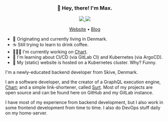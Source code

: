 <h3 align="center">👐 Hey, there! I'm Max.</h3>

<p align="center">
  <a target="_blank" href="https://github.com/maxnatamo">
    <img src="https://img.shields.io/badge/github-%23121011.svg?style=for-the-badge&logo=github&logoColor=white" />
  </a>
  
  <a target="_blank" href="https://www.linkedin.com/in/maxtrier/">
    <img src="https://img.shields.io/badge/linkedin-%230077B5.svg?style=for-the-badge&logo=linkedin&logoColor=white" />
  </a>
</p>

<p align="center">
  <a href="https://maxtrier.dk">Website</a>
  •
  <a href="https://maxtrier.dk/blog">Blog</a>
</p>

* 📍 Originating and currently living in Denmark.
* ☕ Still trying to learn to drink coffee.
* 👨🏽‍💻 I'm currently working on <a href="https://github.com/maxnatamo/Chart">Chart</a>.
* 🔨 I'm learning about CI/CD (via GitLab CI) and Kubernetes (via ArgoCD).
* 🤔 My (static) website is hosted on a Kubernetes cluster. Why? Funny.

I'm a newly-educated backend developer from Skive, Denmark.

I am a software developer, and the creator of a GraphQL execution engine, <a href="https://github.com/maxnatamo/Chart">Chart</a>; and a simple link-shortener, called <a href="https://github.com/maxnatamo/surt">Surt</a>. Most of my projects are open source and can be found here on GitHub and my GitLab instance.

I have most of my experience from backend development, but I also work in some frontend development from time to time. I also do DevOps stuff daily on my home-server.

